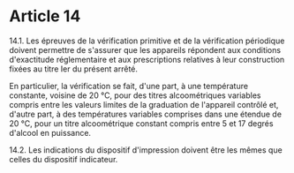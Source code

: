 # Article 14

14.1. Les épreuves de la vérification primitive et de la vérification périodique doivent permettre de s'assurer que les appareils répondent aux conditions d'exactitude réglementaire et aux prescriptions relatives à leur construction fixées au titre Ier du présent arrêté.

En particulier, la vérification se fait, d'une part, à une température constante, voisine de 20 °C, pour des titres alcoométriques variables compris entre les valeurs limites de la graduation de l'appareil contrôlé et, d'autre part, à des températures variables comprises dans une étendue de 20 °C, pour un titre alcoométrique constant compris entre 5 et 17 degrés d'alcool en puissance.

14.2. Les indications du dispositif d'impression doivent être les mêmes que celles du dispositif indicateur.
